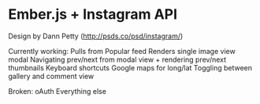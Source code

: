 Ember.js + Instagram API
=======

Design by Dann Petty (http://psds.co/psd/instagram/)

Currently working:
Pulls from Popular feed
Renders single image view modal
Navigating prev/next from modal view + rendering prev/next thumbnails
Keyboard shortcuts
Google maps for long/lat
Toggling between gallery and comment view

Broken:
oAuth
Everything else